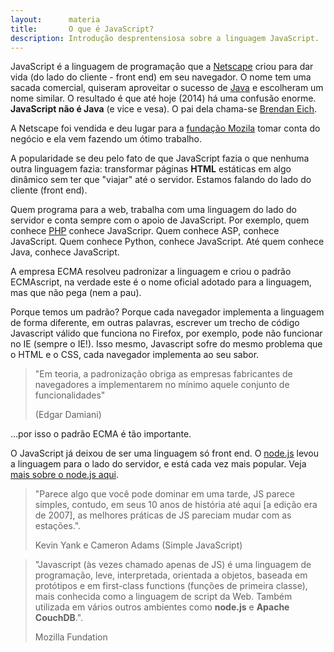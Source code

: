 ```yaml
---
layout:      materia
title:       O que é JavaScript?
description: Introdução desprentensiosa sobre a linguagem JavaScript.
---
```


JavaScript é a linguagem de programação que a [Netscape](http://pt.wikipedia.org/wiki/Netscape "link-externo") criou 
para dar vida (do lado do cliente - front end) em seu navegador. O nome tem uma sacada comercial, quiseram aproveitar o 
sucesso de [Java](http://www.oracle.com/br/technologies/java/overview/index.html "link-externo") e escolheram um nome similar.
O resultado é que até hoje (2014) há uma confusão enorme. __JavaScript não é Java__ (e vice e vesa). O pai dela chama-se
[Brendan Eich](http://en.wikipedia.org/wiki/Brendan_Eich "link-externo").

A Netscape foi vendida e deu lugar para a [fundação Mozila](https://www.mozilla.org/pt-BR/ "link-externo") tomar conta do
negócio e ela vem fazendo um ótimo trabalho.

A popularidade se deu pelo fato de que JavaScript fazia o que nenhuma outra linguagem fazia: transformar páginas __HTML__
estáticas em algo dinâmico sem ter que "viajar" até o servidor. Estamos falando do lado do cliente (front end).

Quem programa para a web, trabalha com uma linguagem do lado do servidor e conta sempre com o apoio de JavaScript. 
Por exemplo, quem conhece [PHP]() conhece JavaScripr. Quem conhece ASP, conhece JavaScript. Quem conhece Python, conhece JavaScript.
Até quem conhece Java, conhece JavaScript.

A empresa ECMA resolveu padronizar a linguagem e criou o padrão ECMAscript, na verdade este é o nome oficial adotado para
a linguagem, mas que não pega (nem a pau). 

Porque temos um padrão? Porque cada navegador implementa a linguagem de forma diferente, em outras palavras, escrever um
trecho de código Javascript válido que funciona no Firefox, por exemplo, pode não funcionar no IE (sempre o IE!). 
Isso mesmo, Javascript sofre do mesmo problema que o HTML e o CSS, cada navegador implementa ao seu sabor. 

> "Em teoria, a padronização obriga as empresas fabricantes de navegadores a implementarem no mínimo aquele conjunto de
> funcionalidades" 
> 
> (Edgar Damiani)

...por isso o padrão ECMA é tão importante.

O JavaScript já deixou de ser uma linguagem só front end. O [node.js](http://nodejs.org/ "link-externo") levou a linguagem
para o lado do servidor, e está cada vez mais popular. Veja [mais sobre o node.js aqui](http://nodebr.com/ "link-externo").

> "Parece algo que você pode dominar em uma tarde, JS parece simples, contudo, em seus 10 anos de história até aqui [a edição
> era de 2007], as melhores práticas de JS pareciam mudar com as estações.".
> 
> Kevin Yank e Cameron Adams (Simple JavaScript)


> "Javascript (às vezes chamado apenas de JS) é uma linguagem de programação, leve, interpretada, orientada a objetos, 
> baseada em protótipos e em first-class functions (funções de primeira classe), mais conhecida como a linguagem de 
> script da Web. Também utilizada em vários outros ambientes como __node.js__ e __Apache CouchDB__.".
>
> Mozilla Fundation
